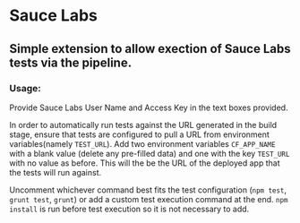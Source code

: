 # Sauce Labs
## Simple extension to allow exection of Sauce Labs tests via the pipeline.


### Usage:
Provide Sauce Labs User Name and Access Key in the text boxes provided.

In order to automatically run tests against the URL generated in the build stage, ensure that tests are configured to pull a URL from environment variables(namely `TEST_URL`). Add two environment variables `CF_APP_NAME` with a blank value (delete any pre-filled data) and one with the key `TEST_URL` with no value as before. This will the be the URL of the deployed app that the tests will run against.

Uncomment whichever command best fits the test configuration (`npm test`, `grunt test`, `grunt`) or add a custom test execution command at the end. `npm install` is run before test execution so it is not necessary to add.
